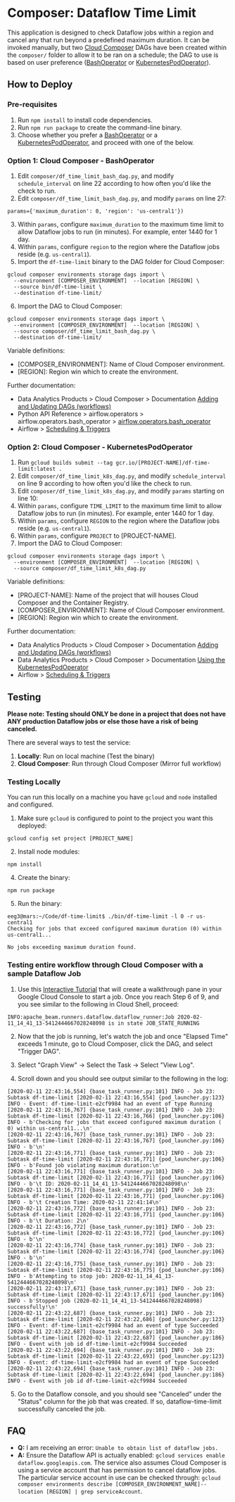 # Composer: Dataflow Time Limit

This application is designed to check Dataflow jobs within a region and cancel any that run beyond a predefined maximum duration. It can be invoked manually, but two [Cloud Composer](https://cloud.google.com/composer) DAGs have been created within the `composer/` folder to allow it to be ran on a schedule; the DAG to use is based on user preference ([BashOperator](https://airflow.apache.org/docs/stable/_api/airflow/operators/bash_operator/index.html#module-airflow.operators.bash_operator) or [KubernetesPodOperator](https://cloud.google.com/composer/docs/how-to/using/using-kubernetes-pod-operator)).

## How to Deploy

### Pre-requisites

1. Run `npm install` to install code dependencies.
2. Run `npm run package` to create the command-line binary.
3. Choose whether you prefer a [BashOperator](https://airflow.apache.org/docs/stable/_api/airflow/operators/bash_operator/index.html#module-airflow.operators.bash_operator) or a [KubernetesPodOperator](https://cloud.google.com/composer/docs/how-to/using/using-kubernetes-pod-operator), and proceed with one of the below.

### Option 1: Cloud Composer - BashOperator

1. Edit `composer/df_time_limit_bash_dag.py`, and modify `schedule_interval` on line 22 according to how often you'd like the check to run.
2. Edit `composer/df_time_limit_bash_dag.py`, and modify `params` on line 27:

```
params={'maximum_duration': 0, 'region': 'us-central1'})
```

3. Within `params`, configure `maximum_duration` to the maximum time limit to allow Dataflow jobs to run (in minutes). For example, enter 1440 for 1 day.
4. Within `params`, configure `region` to the region where the Dataflow jobs reside (e.g. `us-central1`).
5. Import the `df-time-limit` binary to the DAG folder for Cloud Composer:

```
gcloud composer environments storage dags import \
  --environment [COMPOSER_ENVIRONMENT]  --location [REGION] \
  --source bin/df-time-limit \
  --destination df-time-limit/
```

6. Import the DAG to Cloud Composer:

```
gcloud composer environments storage dags import \
  --environment [COMPOSER_ENVIRONMENT]  --location [REGION] \
  --source composer/df_time_limit_bash_dag.py \
  --destination df-time-limit/
```

Variable definitions:

-   [COMPOSER_ENVIRONMENT]: Name of Cloud Composer environment.
-   [REGION]: Region win which to create the environment.

Further documentation:

-   Data Analytics Products > Cloud Composer > Documentation [Adding and Updating DAGs (workflows)](https://cloud.google.com/composer/docs/how-to/using/managing-dags)
-   Python API Reference > airflow.operators > airflow.operators.bash_operator > [airflow.operators.bash_operator](https://airflow.apache.org/docs/stable/_api/airflow/operators/bash_operator/index.html#module-airflow.operators.bash_operator)
-   Airflow > [Scheduling & Triggers](https://airflow.apache.org/docs/stable/scheduler.html)

### Option 2: Cloud Composer - KubernetesPodOperator

1. Run `gcloud builds submit --tag gcr.io/[PROJECT-NAME]/df-time-limit:latest .`
2. Edit `composer/df_time_limit_k8s_dag.py`, and modify `schedule_interval` on line 9 according to how often you'd like the check to run.
3. Edit `composer/df_time_limit_k8s_dag.py`, and modify `params` starting on line 10:
4. Within `params`, configure `TIME_LIMIT` to the maximum time limit to allow Dataflow jobs to run (in minutes). For example, enter 1440 for 1 day.
5. Within `params`, configure `REGION` to the region where the Dataflow jobs reside (e.g. `us-central1`).
6. Within `params`, configure `PROJECT` to [PROJECT-NAME].
7. Import the DAG to Cloud Composer:

```
gcloud composer environments storage dags import \
  --environment [COMPOSER_ENVIRONMENT]  --location [REGION] \
  --source composer/df_time_limit_k8s_dag.py
```

Variable definitions:

-   [PROJECT-NAME]: Name of the project that will houses Cloud Composer and the Container Registry.
-   [COMPOSER_ENVIRONMENT]: Name of Cloud Composer environment.
-   [REGION]: Region win which to create the environment.

Further documentation:

-   Data Analytics Products > Cloud Composer > Documentation [Adding and Updating DAGs (workflows)](https://cloud.google.com/composer/docs/how-to/using/managing-dags)
-   Data Analytics Products > Cloud Composer > Documentation [Using the KubernetesPodOperator](https://cloud.google.com/composer/docs/how-to/using/using-kubernetes-pod-operator)
-   Airflow > [Scheduling & Triggers](https://airflow.apache.org/docs/stable/scheduler.html)

## Testing

**Please note: Testing should ONLY be done in a project that does not have ANY production Dataflow jobs or else those have a risk of being canceled.**

There are several ways to test the service:

1. **Locally**: Run on local machine (Test the binary)
2. **Cloud Composer**: Run through Cloud Composer (Mirror full workflow)

### Testing Locally

You can run this locally on a machine you have `gcloud` and `node` installed and configured.

1. Make sure `gcloud` is configured to point to the project you want this deployed:

```
gcloud config set project [PROJECT_NAME]

```

2. Install node modules:

```
npm install

```

4. Create the binary:

```
npm run package

```

5. Run the binary:

```
eeg3@mars:~/Code/df-time-limit$ ./bin/df-time-limit -l 0 -r us-central1
Checking for jobs that exceed configured maximum duration (0) within us-central1...

No jobs exceeding maximum duration found.

```

### Testing entire workflow through Cloud Composer with a sample Dataflow Job

1. Use this [Interactive Tutorial](https://console.cloud.google.com/dataflow?walkthrough_tutorial_id=dataflow_index) that will create a walkthrough pane in your Google Cloud Console to start a job. Once you reach Step 6 of 9, and you see similar to the following in Cloud Shell, proceed:

```
INFO:apache_beam.runners.dataflow.dataflow_runner:Job 2020-02-11_14_41_13-5412444667028248098 is in state JOB_STATE_RUNNING
```

2. Now that the job is running, let's watch the job and once "Elapsed Time" exceeds 1 minute, go to Cloud Composer, click the DAG, and select "Trigger DAG".

3. Select "Graph View" -> Select the Task -> Select "View Log".

4. Scroll down and you should see output similar to the following in the log:

```
[2020-02-11 22:43:16,554] {base_task_runner.py:101} INFO - Job 23: Subtask df-time-limit [2020-02-11 22:43:16,554] {pod_launcher.py:123} INFO - Event: df-time-limit-e2cf9984 had an event of type Running
[2020-02-11 22:43:16,767] {base_task_runner.py:101} INFO - Job 23: Subtask df-time-limit [2020-02-11 22:43:16,766] {pod_launcher.py:106} INFO - b'Checking for jobs that exceed configured maximum duration ( 0) within us-central1...\n'
[2020-02-11 22:43:16,767] {base_task_runner.py:101} INFO - Job 23: Subtask df-time-limit [2020-02-11 22:43:16,767] {pod_launcher.py:106} INFO - b'\n'
[2020-02-11 22:43:16,771] {base_task_runner.py:101} INFO - Job 23: Subtask df-time-limit [2020-02-11 22:43:16,771] {pod_launcher.py:106} INFO - b'Found job violating maximum duration:\n'
[2020-02-11 22:43:16,771] {base_task_runner.py:101} INFO - Job 23: Subtask df-time-limit [2020-02-11 22:43:16,771] {pod_launcher.py:106} INFO - b'\t ID: 2020-02-11_14_41_13-5412444667028248098\n'
[2020-02-11 22:43:16,771] {base_task_runner.py:101} INFO - Job 23: Subtask df-time-limit [2020-02-11 22:43:16,771] {pod_launcher.py:106} INFO - b'\t Creation Time: 2020-02-11 22:41:14\n'
[2020-02-11 22:43:16,772] {base_task_runner.py:101} INFO - Job 23: Subtask df-time-limit [2020-02-11 22:43:16,771] {pod_launcher.py:106} INFO - b'\t Duration: 2\n'
[2020-02-11 22:43:16,772] {base_task_runner.py:101} INFO - Job 23: Subtask df-time-limit [2020-02-11 22:43:16,772] {pod_launcher.py:106} INFO - b'\n'
[2020-02-11 22:43:16,774] {base_task_runner.py:101} INFO - Job 23: Subtask df-time-limit [2020-02-11 22:43:16,774] {pod_launcher.py:106} INFO - b'\n'
[2020-02-11 22:43:16,775] {base_task_runner.py:101} INFO - Job 23: Subtask df-time-limit [2020-02-11 22:43:16,775] {pod_launcher.py:106} INFO - b'Attempting to stop job: 2020-02-11_14_41_13-5412444667028248098\n'
[2020-02-11 22:43:17,671] {base_task_runner.py:101} INFO - Job 23: Subtask df-time-limit [2020-02-11 22:43:17,671] {pod_launcher.py:106} INFO - b'Stopped job (2020-02-11_14_41_13-5412444667028248098) successfully!\n'
[2020-02-11 22:43:22,687] {base_task_runner.py:101} INFO - Job 23: Subtask df-time-limit [2020-02-11 22:43:22,686] {pod_launcher.py:123} INFO - Event: df-time-limit-e2cf9984 had an event of type Succeeded
[2020-02-11 22:43:22,687] {base_task_runner.py:101} INFO - Job 23: Subtask df-time-limit [2020-02-11 22:43:22,687] {pod_launcher.py:186} INFO - Event with job id df-time-limit-e2cf9984 Succeeded
[2020-02-11 22:43:22,694] {base_task_runner.py:101} INFO - Job 23: Subtask df-time-limit [2020-02-11 22:43:22,693] {pod_launcher.py:123} INFO - Event: df-time-limit-e2cf9984 had an event of type Succeeded
[2020-02-11 22:43:22,694] {base_task_runner.py:101} INFO - Job 23: Subtask df-time-limit [2020-02-11 22:43:22,694] {pod_launcher.py:186} INFO - Event with job id df-time-limit-e2cf9984 Succeeded
```

5. Go to the Dataflow console, and you should see "Canceled" under the "Status" column for the job that was created. If so, dataflow-time-limit successfully canceled the job.

## FAQ

-   **Q:** I am receiving an error: `Unable to obtain list of dataflow jobs.`
-   **A:** Ensure the Dataflow API is actually enabled: `gcloud services enable dataflow.googleapis.com`. The service also assumes Cloud Composer is using a service account that has permission to cancel dataflow jobs. The particular service account in use can be checked through: `gcloud composer environments describe [COMPOSER_ENVIRONMENT_NAME]--location [REGION] | grep serviceAccount`.
